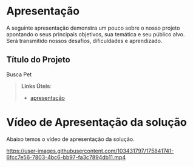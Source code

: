 # Apresentação

A seguinte apresentação demonstra um pouco sobre o nosso projeto apontando o seus principais objetivos, sua temática e seu público alvo. Será transmitido nossos desafios, dificuldades e aprendizado.

## Título do Projeto

Busca Pet

> **Links Úteis**:
> - [apresentação](BUSCAPET.pdf)



# Vídeo de Apresentação da solução

Abaixo temos o vídeo de apresentação da solução.

https://user-images.githubusercontent.com/103431797/175841741-6fcc7e56-7803-4bc6-bb97-fa3c7894db11.mp4
